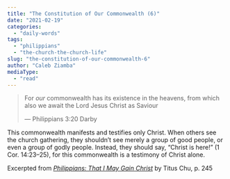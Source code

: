 ```yaml
---
title: "The Constitution of Our Commonwealth (6)"
date: "2021-02-19"
categories: 
  - "daily-words"
tags: 
  - "philippians"
  - "the-church-the-church-life"
slug: "the-constitution-of-our-commonwealth-6"
author: "Caleb Ziamba"
mediaType: 
  - "read"
---
```


> For _our_ commonwealth has its existence in the heavens, from which also we await the Lord Jesus Christ as Saviour
> 
> — Philippians 3:20 Darby

This commonwealth manifests and testifies only Christ. When others see the church gathering, they shouldn’t see merely a group of good people, or even a group of godly people. Instead, they should say, “Christ is here!” (1 Cor. 14:23–25), for this commonwealth is a testimony of Christ alone.

Excerpted from _[Philippians: That I May Gain Christ](https://www.asweetsavor.org/book-philippians/)_ by Titus Chu, p. 245
